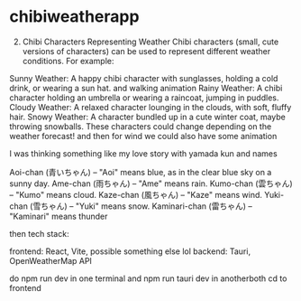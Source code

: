 # chibiweatherapp


2. Chibi Characters Representing Weather
Chibi characters (small, cute versions of characters) can be used to represent different weather conditions. For example:

Sunny Weather: A happy chibi character with sunglasses, holding a cold drink, or wearing a sun hat. and walking animation
Rainy Weather: A chibi character holding an umbrella or wearing a raincoat, jumping in puddles.
Cloudy Weather: A relaxed character lounging in the clouds, with soft, fluffy hair. 
Snowy Weather: A character bundled up in a cute winter coat, maybe throwing snowballs.
These characters could change depending on the weather forecast!
and then for wind we could also have some animation

I was thinking something like my love story with yamada kun and names

Aoi-chan (青いちゃん) – "Aoi" means blue, as in the clear blue sky on a sunny day.
Ame-chan (雨ちゃん) – "Ame" means rain.
Kumo-chan (雲ちゃん) – "Kumo" means cloud.
Kaze-chan (風ちゃん) – "Kaze" means wind.
Yuki-chan (雪ちゃん) – "Yuki" means snow.
Kaminari-chan (雷ちゃん) – "Kaminari" means thunder

then tech stack:

frontend: React, Vite, possible something else lol
backend: Tauri, OpenWeatherMap API

do npm run dev in one terminal and npm run tauri dev in anotherboth cd to frontend